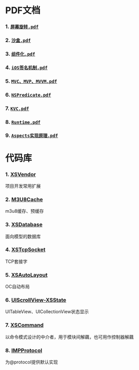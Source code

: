 # PDF文档

### 1. [`屏幕旋转.pdf`](屏幕旋转.pdf)

### 2. [`沙盒.pdf`](沙盒.pdf)

### 3. [`组件化.pdf`](组件化.pdf)

### 4. [`iOS签名机制.pdf`](iOS签名机制.pdf)

### 5. [`MVC、MVP、MVVM.pdf`](MVC、MVP、MVVM.pdf)

### 6. [`NSPredicate.pdf`](NSPredicate.pdf)

### 7. [`KVC.pdf`](KVC.pdf)

### 8. [`Runtime.pdf`](Runtime.pdf)

### 9. [`Aspects实现原理.pdf`](Aspects实现原理.pdf)

# 代码库

### 1. [XSVendor](https://github.com/westfourth/XSVendor) 

项目开发常用扩展

### 2. [M3U8Cache](https://github.com/westfourth/M3U8Cache) 

m3u8缓存、预缓存

### 3. [XSDatabase](https://github.com/westfourth/XSDatabase) 

面向模型的数据库

### 4. [XSTcpSocket](https://github.com/westfourth/XSDatabase) 

TCP套接字

### 5. [XSAutoLayout](https://github.com/westfourth/XSAutoLayout) 

OC自动布局

### 6. [UIScrollView-XSState](https://github.com/westfourth/UIScrollView-XSState) 

UITableView、UICollectionView状态显示

### 7. [XSCommand](https://github.com/westfourth/XSCommand) 

以命令模式设计的中介者，用于模块间解藕，也可用作控制器解藕

### 8. [IMPProtocol](https://github.com/westfourth/IMPProtocol) 

为@protocol提供默认实现


